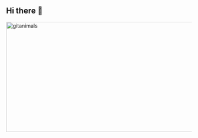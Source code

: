 ## Hi there 👋
<a href="https://www.gitanimals.org/">
      <img
        src="https://render.gitanimals.org/guilds/713375719199460461/draw"
        width="600"
        height="300"
        alt="gitanimals"
      />
    </a>
<!--
**jipgaja/jipgaja** is a ✨ _special_ ✨ repository because its `README.md` (this file) appears on your GitHub profile.

Here are some ideas to get you started:

- 🔭 I’m currently working on ...
- 🌱 I’m currently learning ...
- 👯 I’m looking to collaborate on ...
- 🤔 I’m looking for help with ...
- 💬 Ask me about ...
- 📫 How to reach me: ...
- 😄 Pronouns: ...
- ⚡ Fun fact: ...
-->
